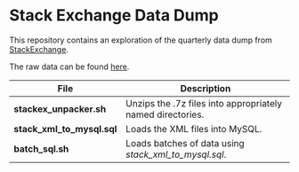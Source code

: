 # Stack Exchange Data Dump
This repository contains an exploration of the quarterly data dump from [StackExchange](https://stackexchange.com/).

The raw data can be found [here](https://archive.org/details/stackexchange).

File | Description
--- | ---
**stackex_unpacker.sh** | Unzips the .7z files into appropriately named directories.
**stack_xml_to_mysql.sql**  | Loads the XML files into MySQL.
**batch_sql.sh** | Loads batches of data using *stack_xml_to_mysql.sql*.
